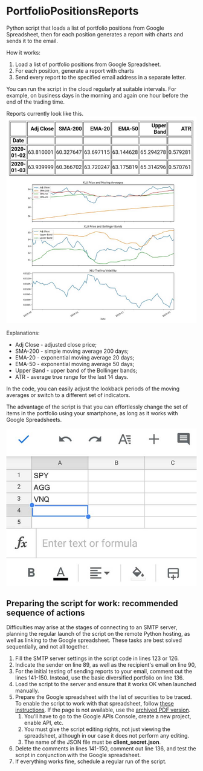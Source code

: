 # PortfolioPositionsReports

Python script that loads a list of portfolio positions from Google Spreadsheet, then for each position generates a report with charts and sends it to the email. 

How it works: 
1. Load a list of portfolio positions from Google Spreadsheet.
2. For each position, generate a report with charts 
3. Send every report to the specified email address in a separate letter. 

You can run the script in the cloud regularly at suitable intervals. For example, on business days in the morning and again one hour before the end of the trading time.

Reports currently look like this.
![Portfolio position report example](/misc/Portfolio-Position-Report-1.jpg)

Explanations:
* Adj Close - adjusted close price;
* SMA-200 - simple moving average 200 days;
* EMA-20 - exponential moving average 20 days;
* EMA-50 - exponential moving average 50 days;
* Upper Band - upper band of the Bollinger bands;
* ATR - average true range for the last 14 days. 

In the code, you can easily adjust the lookback periods of the moving averages or switch to a different set of indicators. 

The advantage of the script is that you can effortlessly change the set of items in the portfolio using your smartphone, as long as it works with Google Spreadsheets.

![Portfolio Spreadsheet](/misc/Porttfolio_Spreadsheet.jpg)

<h2>Preparing the script for work: recommended sequence of actions</h2>

Difficulties may arise at the stages of connecting to an SMTP server, planning the regular launch of the script on the remote Python hosting, as well as linking to the Google spreadsheet. These tasks are best solved sequentially, and not all together.

1. Fill the SMTP server settings in the script code in lines 123 or 126.
1. Indicate the sender on line 89, as well as the recipient's email on line 90,
1. For the initial testing of sending reports to your email, comment out the lines 141-150. Instead, use the basic diversified portfolio on line 136.
1. Load the script to the server and ensure that it works OK when launched manually.
1. Prepare the Google spreadsheet with the list of securities to be traced. To enable the script to work with that spreadsheet, follow [these instructions](https://www.twilio.com/blog/2017/02/an-easy-way-to-read-and-write-to-a-google-spreadsheet-in-python.html). If the page is not available, use the [archived PDF version](misc/Google_Spreadsheets_Python.pdf).
   1. You'll have to go to the Google APIs Console, create a new project, enable API, etc. 
   1. You must give the script editing rights, not just viewing the spreadsheet, although in our case it does not perform any editing.
   1. The name of the JSON file must be **client_secret.json**. 
1. Delete the comments in lines 141-150, comment out line 136, and test the script in conjunction with the Google spreadsheet.
7. If everything works fine, schedule a regular run of the script.

